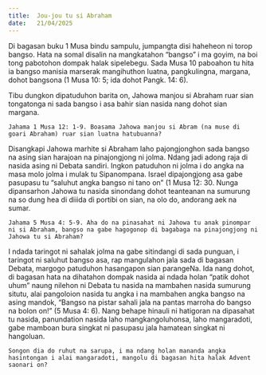```yaml
---
title:  Jou-jou tu si Abraham
date:   21/04/2025
---
```


Di bagasan buku 1 Musa bindu sampulu, jumpangta disi haheheon ni torop bangso. Hata na somal disalin na mangkatahon “bangso” i ma goyim, na boi tong pabotohon dompak halak sipelebegu. Sada Musa 10 paboahon tu hita ia bangso manisia marserak mangihuthon luatna, pangkulingna, margana, dohot bangsona (1 Musa 10: 5; ida dohot Pangk. 14: 6).

Tibu dungkon dipatuduhon barita on, Jahowa manjou si Abraham ruar sian tongatonga ni sada bangso i asa bahir sian nasida nang dohot sian margana.

`Jahama 1 Musa 12: 1-9. Boasama Jahowa manjou si Abram (na muse di goari Abraham) ruar sian luatna hatubuanna?`

Disangkapi Jahowa marhite si Abraham laho pajongjonghon sada bangso na asing sian harajoan na pinajongjong ni jolma. Ndang jadi adong raja di nasida asing ni Debata sandiri. Ingkon patuduhon ni jolma i do angka na masa molo jolma i mulak tu Sipanompana. Israel dipajongjong asa gabe pasupasu tu “saluhut angka bangso ni tano on” (1 Musa 12: 30. Nunga dipansarhon Jahowa tu nasida sinondang dohot teanteanan na sumurung na so dung hea di diiida di portibi on sian, na olo do, andorang aek na sumar.

`Jahama 5 Musa 4: 5-9. Aha do na pinasahat ni Jahowa tu anak pinompar ni si Abraham, bangso na gabe hagogonop di bagabaga na pinajongjong ni Jahowa tu si Abraham?`

I ndada taringot ni sahalak jolma na gabe sitindangi di sada punguan, i taringot ni saluhut bangso asa, rap mangulahon jala sada di bagasan Debata, margogo patuduhon hasangapon sian parangeNa. Ida nang dohot, di bagasan hata na dihatahon dompak nasida ai ndada holan “patik dohot uhum” naung nilehon ni Debata tu nasida na mambahen nasida sumurung situtu, alai pangoloion nasida tu angka i na mambahen angka bangso na asing mandok, “Bangso na pistar sahali jala na pantas marroha do bangso na bolon on!” (5 Musa 4: 6). Nang behape hinauli ni hatigoran na dipasahat tu nasida, panundation nasida laho mangkangoluhonsa, laho mangaradoti, gabe mamboan bura singkat ni pasupasu jala hamatean singkat ni hangoluan.

`Songon dia do ruhut na sarupa, i ma ndang holan mananda angka hasintongan i alai mangaradoti, mangolu di bagasan hita halak Advent saonari on?`